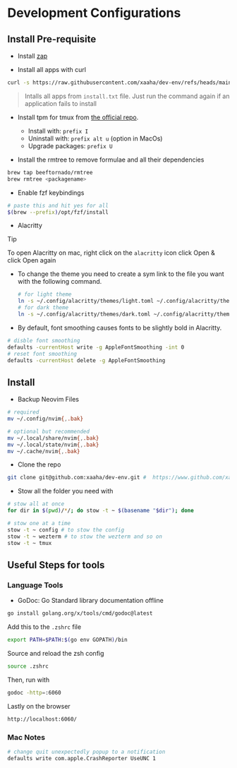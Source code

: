 # Development Configurations

## Install Pre-requisite

- Install [zap](https://github.com/zap-zsh/zap)

- Install all apps with curl

```bash
curl -s https://raw.githubusercontent.com/xaaha/dev-env/refs/heads/main/install.sh | bash
```

> Intalls all apps from `install.txt` file. Just run the command again if an application fails to install

- Install tpm for tmux from [the official repo](https://github.com/tmux-plugins/tpm).

  - Install with: `prefix I`
  - Uninstall with: `prefix alt u` (option in MacOs)
  - Upgrade packages: `prefix U`

- Install the rmtree to remove formulae and all their dependencies

```bash
brew tap beeftornado/rmtree
brew rmtree <packagename>
```

- Enable fzf keybindings

```bash
# paste this and hit yes for all
$(brew --prefix)/opt/fzf/install
```

- Alacritty

> [!TIP]
> To open Alacritty on mac, right click on the `alacritty` icon click Open & click Open again

- To change the theme you need to create a sym link to the file you want with the following command.

  ```bash
  # for light theme
  ln -s ~/.config/alacritty/themes/light.toml ~/.config/alacritty/themes/my_theme.toml
  # for dark theme
  ln -s ~/.config/alacritty/themes/dark.toml ~/.config/alacritty/themes/my_theme.toml
  ```

- By default, font smoothing causes fonts to be slightly bold in Alacritty.

```bash
# disble font smoothing
defaults -currentHost write -g AppleFontSmoothing -int 0
# reset font smoothing
defaults -currentHost delete -g AppleFontSmoothing
```

## Install

- Backup Neovim Files

```bash
# required
mv ~/.config/nvim{,.bak}

# optional but recommended
mv ~/.local/share/nvim{,.bak}
mv ~/.local/state/nvim{,.bak}
mv ~/.cache/nvim{,.bak}
```

- Clone the repo

```bash
git clone git@github.com:xaaha/dev-env.git #  https://www.github.com/xaaha/dev-env
```

- Stow all the folder you need with

```bash
# stow all at once
for dir in $(pwd)/*/; do stow -t ~ $(basename "$dir"); done
```

```bash
# stow one at a time
stow -t ~ config # to stow the config
stow -t ~ wezterm # to stow the wezterm and so on
stow -t ~ tmux
```

## Useful Steps for tools

### Language Tools

- GoDoc: Go Standard library documentation offline

```bash
go install golang.org/x/tools/cmd/godoc@latest
```

Add this to the `.zshrc` file

```bash
export PATH=$PATH:$(go env GOPATH)/bin
```

Source and reload the zsh config

```bash
source .zshrc
```

Then, run with

```bash
godoc -http=:6060
```

Lastly on the browser

```bash
http://localhost:6060/
```

### Mac Notes

```bash
# change quit unexpectedly popup to a notification
defaults write com.apple.CrashReporter UseUNC 1
```
